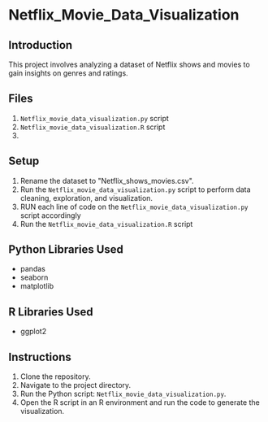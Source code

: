 # Netflix_Movie_Data_Visualization

## Introduction
This project involves analyzing a dataset of Netflix shows and movies to gain insights on genres and ratings.

## Files
1. `Netflix_movie_data_visualization.py` script
2. `Netflix_movie_data_visualization.R` script
3. 
## Setup
1. Rename the dataset to "Netflix_shows_movies.csv".
2. Run the `Netflix_movie_data_visualization.py` script to perform data cleaning, exploration, and visualization.
3. RUN each line of code on the `Netflix_movie_data_visualization.py` script accordingly
4. Run the `Netflix_movie_data_visualization.R` script

## Python Libraries Used
- pandas
- seaborn
- matplotlib

## R Libraries Used
- ggplot2

## Instructions
1. Clone the repository.
2. Navigate to the project directory.
3. Run the Python script: `Netflix_movie_data_visualization.py`.
4. Open the R script in an R environment and run the code to generate the visualization.
